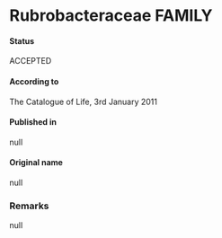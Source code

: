 Rubrobacteraceae FAMILY
=======

#### Status
ACCEPTED

#### According to
The Catalogue of Life, 3rd January 2011

#### Published in
null

#### Original name
null

### Remarks
null